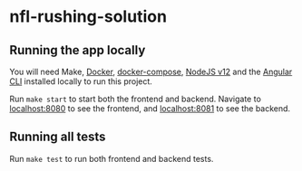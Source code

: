 # nfl-rushing-solution

## Running the app locally
You will need Make, [Docker](https://www.docker.com/), [docker-compose](https://docs.docker.com/compose/install/), [NodeJS v12](https://nodejs.org/en/download/package-manager/) and the [Angular CLI](https://cli.angular.io/) installed locally to run this project.

Run `make start` to start both the frontend and backend. Navigate to [localhost:8080](http://localhost:8080) to see the frontend, and [localhost:8081](http://localhost:8081) to see the backend.

## Running all tests
Run `make test` to run both frontend and backend tests.
